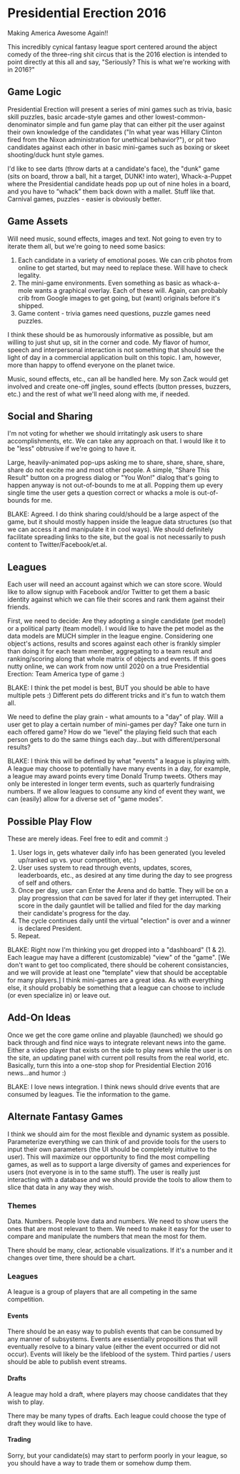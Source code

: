 # Presidential Erection 2016
Making America Awesome Again!!

This incredibly cynical fantasy league sport centered around the abject comedy of the three-ring shit circus that is the 2016 election is intended to point directly at this all and say, "Seriously? This is what we're working with in 2016?"

## Game Logic
Presidential Erection will present a series of mini games such as trivia, basic skill puzzles, basic arcade-style games and other lowest-common-denominator simple and fun game play that can either pit the user against their own knowledge of the candidates ("In what year was Hillary Clinton fired from the Nixon administration for unethical behavior?"), or pit two candidates against each other in basic mini-games such as boxing or skeet shooting/duck hunt style games.

I'd like to see darts (throw darts at a candidate's face), the "dunk" game (sits on board, throw a ball, hit a target, DUNK! into water), Whack-a-Puppet where the Presidential candidate heads pop up out of nine holes in a board, and you have to “whack” them back down with a mallet. Stuff like that. Carnival games, puzzles - easier is obviously better.

## Game Assets
Will need music, sound effects, images and text. Not going to even try to iterate them all, but we're going to need some basics:

1. Each candidate in a variety of emotional poses. We can crib photos from online to get started, but may need to replace these. Will have to check legality.
2. The mini-game environments. Even something as basic as whack-a-mole wants a graphical overlay. Each of these will. Again, can probably crib from Google images to get going, but (want) originals before it's shipped.
3. Game content - trivia games need questions, puzzle games need puzzles.

I think these should be as humorously informative as possible, but am willing to just shut up, sit in the corner and code. My flavor of humor, speech and interpersonal interaction is not something that should see the light of day in a commercial application built on this topic. I am, however, more than happy to offend everyone on the planet twice.

Music, sound effects, etc., can all be handled here. My son Zack would get involved and create one-off jingles, sound effects (button presses, buzzers, etc.) and the rest of what we'll need along with me, if needed.

## Social and Sharing
I'm not voting for whether we should irritatingly ask users to share accomplishments, etc. We can take any approach on that. I would like it to be "less" obtrusive if we're going to have it.

Large, heavily-animated pop-ups asking me to share, share, share, share, share do not excite me and most other people. A simple, "Share This Result" button on a progress dialog or "You Won!" dialog that's going to happen anyway is not out-of-bounds to me at all. Popping them up every single time the user gets a question correct or whacks a mole is out-of-bounds for me.

BLAKE: Agreed. I do think sharing could/should be a large aspect of the game, but it should mostly happen inside the league data structures (so that we can access it and manipulate it in cool ways). We should definitely facilitate spreading links to the site, but the goal is not necessarily to push content to Twitter/Facebook/et.al. 

## Leagues
Each user will need an account against which we can store score. Would like to allow signup with Facebook and/or Twitter to get them a basic identity against which we can file their scores and rank them against their friends.

First, we need to decide: Are they adopting a single candidate (pet model) or a political party (team model). I would like to have the pet model as the data models are MUCH simpler in the league engine. Considering one object's actions, results and scores against each other is frankly simpler than doing it for each team member, aggregating to a team result and ranking/scoring along that whole matrix of objects and events. If this goes nutty online, we can work from now until 2020 on a true Presidential Erection: Team America type of game :)

BLAKE: I think the pet model is best, BUT you should be able to have multiple pets :) Different pets do different tricks and it's fun to watch them all.

We need to define the play grain - what amounts to a "day" of play. Will a user get to play a certain number of mini-games per day? Take one turn in each offered game? How do we "level" the playing field such that each person gets to do the same things each day...but with different/personal results?

BLAKE: I think this will be defined by what "events" a league is playing with. A league may choose to potentially have many events in a day, for example, a league may award points every time Donald Trump tweets. Others may only be interested in longer term events, such as quarterly fundraising numbers. If we allow leagues to consume any kind of event they want, we can (easily) allow for a diverse set of "game modes".

## Possible Play Flow
These are merely ideas. Feel free to edit and commit :)

1. User logs in, gets whatever daily info has been generated (you leveled up/ranked up vs. your competition, etc.)
2. User uses system to read through events, updates, scores, leaderboards, etc., as desired at any time during the day to see progress of self and others.
3. Once per day, user can Enter the Arena and do battle. They will be on a play progression that *can* be saved for later if they get interrupted. Their score in the daily gauntlet will be tallied and filed for the day marking their candidate's progress for the day.
4. The cycle continues daily until the virtual "election" is over and a winner is declared President.
5. Repeat.

BLAKE: Right now I'm thinking you get dropped into a "dashboard" (1 & 2). Each league may have a different (customizable) "view" of the "game". [We don't want to get too complicated, there should be coherent consistancies, and we will provide at least one "template" view that should be acceptable for many players.] I think mini-games are a great idea. As with everything else, it should probably be something that a league can choose to include (or even specialize in) or leave out. 

## Add-On Ideas
Once we get the core game online and playable (launched) we should go back through and find nice ways to integrate relevant news into the game. Either a video player that exists on the side to play news while the user is on the site, an updating panel with current poll results from the real world, etc. Basically, turn this into a one-stop shop for Presidential Election 2016 news...and humor :)

BLAKE: I love news integration. I think news should drive events that are consumed by leagues. Tie the information to the game.

## Alternate Fantasy Games

I think we should aim for the most flexible and dynamic system as possible. Parameterize everything we can think of and provide tools for the users to input their own parameters (the UI should be completely intuitive to the user). This will maximize our opportunity to find the most compelling games, as well as to support a large diversity of games and experiences for users (not everyone is in to the same stuff). The user is really just interacting with a database and we should provide the tools to allow them to slice that data in any way they wish.


### Themes

Data. Numbers. People love data and numbers. We need to show users the ones that are most relevant to them. We need to make it easy for the user to compare and manipulate the numbers that mean the most for them.

There should be many, clear, actionable visualizations. If it's a number and it changes over time, there should be a chart.


### Leagues

A league is a group of players that are all competing in the same competition.

#### Events

There should be an easy way to publish events that can be consumed by any manner of subsystems. Events are essentially propositions that will eventually resolve to a binary value (either the event occurred or did not occur). Events will likely be the lifeblood of the system. Third parties / users should be able to publish event streams.

#### Drafts

A league may hold a draft, where players may choose candidates that they wish to play.

There may be many types of drafts. Each league could choose the type of draft they would like to have.

#### Trading

Sorry, but your candidate(s) may start to perform poorly in your league, so you should have a way to trade them or somehow dump them.
